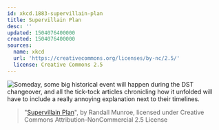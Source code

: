 ```yaml
---
id: xkcd.1883-supervillain-plan
title: Supervillain Plan
desc: ''
updated: 1504076400000
created: 1504076400000
sources:
  name: xkcd
  url: 'https://creativecommons.org/licenses/by-nc/2.5/'
  license: Creative Commons 2.5
---
```

![Someday, some big historical event will happen during the DST changeover, and all the tick-tock articles chronicling how it unfolded will have to include a really annoying explanation next to their timelines.](https://imgs.xkcd.com/comics/supervillain_plan.png)
> "[Supervillain Plan](https://xkcd.com/1883/)", by Randall Munroe, licensed under Creative Commons Attribution-NonCommercial 2.5 License
